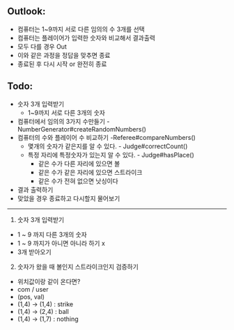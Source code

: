 ## Outlook:

- 컴퓨터는 1~9까지 서로 다른 임의의 수 3개를 선택
- 컴퓨터는 플레이어가 입력한 숫자와 비교해서 결과출력
- 모두 다를 경우 Out
- 이와 같은 과정을 정답을 맞추면 종료
- 종료된 후 다시 시작 or 완전히 종료

## Todo:
- 숫자 3개 입력받기
    - 1~9까지 서로 다른 3개의 숫자
- 컴퓨터에서 임의의 3가지 수만들기 -NumberGenerator#createRandomNumbers()
- 컴퓨터의 수와 플레이어 수 비교하기 -Referee#compareNumbers()
  - 몇개의 숫자가 같은지를 알 수 있다. - Judge#correctCount()
  - 특정 자리에 특정숫자가 있는지 알 수 있다. - Judge#hasPlace()
    - 같은 수가 다른 자리에 있으면 볼 
    - 같은 수가 같은 자리에 있으면 스트라이크
    - 같은 수가 전혀 없으면 낫싱이다
- 결과 출력하기
- 맞았을 경우 종료하고 다시할지 물어보기

----
1. 숫자 3개 입력받기
- 1 ~ 9 까지 다른 3개의 숫자 
- 1 ~ 9 까지가 아니면 아니라 하기 x
- 3개 받아오기

2. 숫자가 왔을 때 볼인지 스트라이크인지 검증하기
- 위치값이랑 같이 온다면?
- com / user
- (pos, val)
- (1,4) -> (1,4) : strike
- (1,4) -> (2,4) : ball
- (1,4) -> (1,7) : nothing